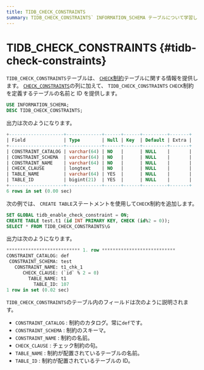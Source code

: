 ```yaml
---
title: TIDB_CHECK_CONSTRAINTS
summary: TIDB_CHECK_CONSTRAINTS` INFORMATION_SCHEMA テーブルについて学習します。
---
```


# TIDB_CHECK_CONSTRAINTS {#tidb-check-constraints}

`TIDB_CHECK_CONSTRAINTS`テーブルは、 [`CHECK`制約](/constraints.md#check)テーブルに関する情報を提供します。 [`CHECK_CONSTRAINTS`](/information-schema/information-schema-check-constraints.md)の列に加えて、 `TIDB_CHECK_CONSTRAINTS` `CHECK`制約を定義するテーブルの名前と ID を提供します。

```sql
USE INFORMATION_SCHEMA;
DESC TIDB_CHECK_CONSTRAINTS;
```

出力は次のようになります。

```sql
+--------------------+-------------+------+------+---------+-------+
| Field              | Type        | Null | Key  | Default | Extra |
+--------------------+-------------+------+------+---------+-------+
| CONSTRAINT_CATALOG | varchar(64) | NO   |      | NULL    |       |
| CONSTRAINT_SCHEMA  | varchar(64) | NO   |      | NULL    |       |
| CONSTRAINT_NAME    | varchar(64) | NO   |      | NULL    |       |
| CHECK_CLAUSE       | longtext    | NO   |      | NULL    |       |
| TABLE_NAME         | varchar(64) | YES  |      | NULL    |       |
| TABLE_ID           | bigint(21)  | YES  |      | NULL    |       |
+--------------------+-------------+------+------+---------+-------+
6 rows in set (0.00 sec)
```

次の例では、 `CREATE TABLE`ステートメントを使用して`CHECK`制約を追加します。

```sql
SET GLOBAL tidb_enable_check_constraint = ON;
CREATE TABLE test.t1 (id INT PRIMARY KEY, CHECK (id%2 = 0));
SELECT * FROM TIDB_CHECK_CONSTRAINTS\G
```

出力は次のようになります。

```sql
*************************** 1. row ***************************
CONSTRAINT_CATALOG: def
 CONSTRAINT_SCHEMA: test
   CONSTRAINT_NAME: t1_chk_1
      CHECK_CLAUSE: (`id` % 2 = 0)
        TABLE_NAME: t1
          TABLE_ID: 107
1 row in set (0.02 sec)
```

`TIDB_CHECK_CONSTRAINTS`のテーブル内のフィールドは次のように説明されます。

-   `CONSTRAINT_CATALOG` : 制約のカタログ。常に`def`です。
-   `CONSTRAINT_SCHEMA` : 制約のスキーマ。
-   `CONSTRAINT_NAME` : 制約の名前。
-   `CHECK_CLAUSE` : チェック制約の句。
-   `TABLE_NAME` : 制約が配置されているテーブルの名前。
-   `TABLE_ID` : 制約が配置されているテーブルの ID。
